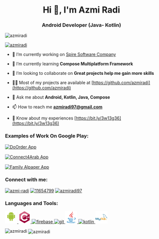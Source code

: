 <h1 align="center">Hi 👋, I'm Azmi Radi</h1>
<h3 align="center">Android Developer (Java- Kotlin)</h3>

<p align="left"> <img src="https://komarev.com/ghpvc/?username=azmiradi&label=Profile%20views&color=0e75b6&style=flat" alt="azmiradi" /> </p>

<p align="left"> <a href="https://github.com/ryo-ma/github-profile-trophy"><img src="https://github-profile-trophy.vercel.app/?username=azmiradi" alt="azmiradi" /></a> </p>

- 🔭 I’m currently working on [Spire Software Company](https://www.linkedin.com/company/spiresoftware/)

- 🌱 I’m currently learning **Compose Multiplatform Framework**

- 👯 I’m looking to collaborate on **Great projects help me gain more skills**

- 👨‍💻 Most of my projects are available at [https://github.com/azmiradi](https://github.com/azmiradi)

- 💬 Ask me about **Android, Kotlin, Java, Compose**

- 📫 How to reach me **azmiradi97@gmail.com**

- 📄 Know about my experiences [https://bit.ly/3w13g36](https://bit.ly/3w13g36)
 
<h3 align="left">Examples of Work On Google Play:</h3>
<p align="left">
<a href="https://play.google.com/store/apps/details?id=com.bumblebee.doorder" target="blank"><img align="center" src="https://play-lh.googleusercontent.com/TQcFeXMc2hOtCSjHZTiLuW2W4o5WGN9oH7_i5P0kanolE20w8eNOTguUPFdUAT9zEQ=s180-rw" alt="DoOrder App" height="150" width="150" /></a>
 
<a href="https://play.google.com/store/apps/details?id=azmi.io.connect4arab" target="blank"><img align="center" src="https://play-lh.googleusercontent.com/wzONuEwWFapUNvuPFXxQYz0U_KuB9-7Coy2xrsRV0j7RDxWE-Yta6QmNqc5DmG-wE7E=s180-rw" alt="Connect4Arab App" height="150" width="150" /></a>
 
<a href="https://play.google.com/store/apps/details?id=azmithabet.com.family" target="blank"><img align="center" src="https://play-lh.googleusercontent.com/kcV5u6TGSsHZib-cxVm9UgMJByaJKemoE_spLGklE7FSp3PpXXt8sylfsVSIPViZr4w=s180-rw" alt="Family Alpaqer App" height="150" width="150" /></a>
 
</p>

<h3 align="left">Connect with me:</h3>
<p align="left">
<a href="https://linkedin.com/in/azmi-radi" target="blank"><img align="center" src="https://raw.githubusercontent.com/rahuldkjain/github-profile-readme-generator/master/src/images/icons/Social/linked-in-alt.svg" alt="azmi-radi" height="30" width="40" /></a>
<a href="https://stackoverflow.com/users/11654799" target="blank"><img align="center" src="https://raw.githubusercontent.com/rahuldkjain/github-profile-readme-generator/master/src/images/icons/Social/stack-overflow.svg" alt="11654799" height="30" width="40" /></a>
<a href="https://www.hackerrank.com/azmiradi97" target="blank"><img align="center" src="https://raw.githubusercontent.com/rahuldkjain/github-profile-readme-generator/master/src/images/icons/Social/hackerrank.svg" alt="azmiradi97" height="30" width="40" /></a>
</p>

<h3 align="left">Languages and Tools:</h3>
<p align="left"> <a href="https://developer.android.com" target="_blank" rel="noreferrer"> <img src="https://raw.githubusercontent.com/devicons/devicon/master/icons/android/android-original-wordmark.svg" alt="android" width="40" height="40"/> </a> <a href="https://www.w3schools.com/cpp/" target="_blank" rel="noreferrer"> <img src="https://raw.githubusercontent.com/devicons/devicon/master/icons/cplusplus/cplusplus-original.svg" alt="cplusplus" width="40" height="40"/> </a> <a href="https://firebase.google.com/" target="_blank" rel="noreferrer"> <img src="https://www.vectorlogo.zone/logos/firebase/firebase-icon.svg" alt="firebase" width="40" height="40"/> </a> <a href="https://git-scm.com/" target="_blank" rel="noreferrer"> <img src="https://www.vectorlogo.zone/logos/git-scm/git-scm-icon.svg" alt="git" width="40" height="40"/> </a> <a href="https://www.java.com" target="_blank" rel="noreferrer"> <img src="https://raw.githubusercontent.com/devicons/devicon/master/icons/java/java-original.svg" alt="java" width="40" height="40"/> </a> <a href="https://kotlinlang.org" target="_blank" rel="noreferrer"> <img src="https://www.vectorlogo.zone/logos/kotlinlang/kotlinlang-icon.svg" alt="kotlin" width="40" height="40"/> </a> <a href="https://www.mysql.com/" target="_blank" rel="noreferrer"> <img src="https://raw.githubusercontent.com/devicons/devicon/master/icons/mysql/mysql-original-wordmark.svg" alt="mysql" width="40" height="40"/> </a> </p>

<p><img align="left" src="https://github-readme-stats.vercel.app/api/top-langs?username=azmiradi&show_icons=true&locale=en&layout=compact" alt="azmiradi" /></p>

<p>&nbsp;<img align="center" src="https://github-readme-stats.vercel.app/api?username=azmiradi&show_icons=true&locale=en" alt="azmiradi" /></p>
